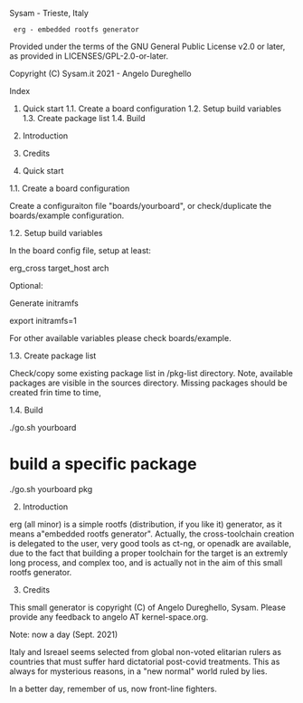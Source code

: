 Sysam - Trieste, Italy


     erg - embedded rootfs generator


Provided under the terms of the GNU General Public License v2.0 or later,
as provided in LICENSES/GPL-2.0-or-later.

Copyright (C) Sysam.it 2021 - Angelo Dureghello



Index

1. Quick start
   1.1. Create a board configuration
   1.2. Setup build variables
   1.3. Create package list
   1.4. Build
2. Introduction
3. Credits


1. Quick start

1.1. Create a board configuration

Create a configuraiton file "boards/yourboard", or check/duplicate the
boards/example configuration.


1.2. Setup build variables

In the board config file, setup at least:

  erg_cross
  target_host
  arch

Optional:

Generate initramfs

  export initramfs=1

For other available variables please check boards/example.

1.3. Create package list

Check/copy some existing package list in /pkg-list directory.
Note, available packages are visible in the sources directory. Missing
packages should be created frin time to time,

1.4. Build

./go.sh yourboard

# build a specific package

./go.sh yourboard pkg


2. Introduction

erg (all minor) is a simple rootfs (distribution, if you like it) generator,
as it means a"embedded rootfs generator". Actually, the cross-toolchain creation
is delegated to the user, very good tools as ct-ng, or openadk are available,
due to the fact that building a proper toolchain for the target is an extremly
long process, and complex too, and is actually not in the aim of this small
rootfs generator.


3. Credits

This small generator is copyright (C) of Angelo Dureghello, Sysam.
Please provide any feedback to angelo AT kernel-space.org.

Note: now a day (Sept. 2021)

Italy and Isreael seems selected from global non-voted elitarian rulers
as countries that must suffer hard dictatorial post-covid treatments.
This as always for mysterious reasons, in a "new normal" world ruled by lies.

In a better day, remember of us, now front-line fighters.
